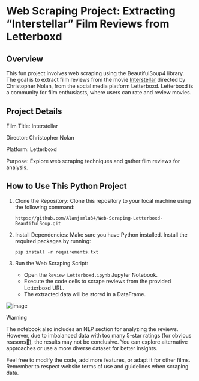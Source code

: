# Web Scraping Project: Extracting “Interstellar” Film Reviews from Letterboxd
## Overview
This fun project involves web scraping using the BeautifulSoup4 library. The goal is to extract film reviews from the movie [Interstellar](https://letterboxd.com/film/interstellar/reviews/) directed by Christopher Nolan, from the social media platform Letterboxd. Letterboxd is a community for film enthusiasts, where users can rate and review movies.

## Project Details
Film Title: Interstellar

Director: Christopher Nolan

Platform: Letterboxd

Purpose: Explore web scraping techniques and gather film reviews for analysis.
## How to Use This Python Project
1. Clone the Repository:
    Clone this repository to your local machine using the following command:

    ```
    https://github.com/Alanjamlu34/Web-Scraping-Letterboxd-BeautifulSoup.git
    ```


2. Install Dependencies:
    Make sure you have Python installed.
    Install the required packages by running:
    ```
    pip install -r requirements.txt
    ```

3. Run the Web Scraping Script:
    - Open the `Review Letterboxd.ipynb` Jupyter Notebook.
    - Execute the code cells to scrape reviews from the provided Letterboxd URL.
    - The extracted data will be stored in a DataFrame.

![image](https://github.com/Alanjamlu34/NLP/assets/142156489/b181b774-79dc-4094-bf8a-47518b342279)

> [!WARNING]
> The notebook also includes an NLP section for analyzing the reviews. However, due to imbalanced data with too many 5-star ratings (for obvious reasons🥰), the results may not be conclusive. You can explore alternative approaches or use a more diverse dataset for better insights.

Feel free to modify the code, add more features, or adapt it for other films.
Remember to respect website terms of use and guidelines when scraping data.
